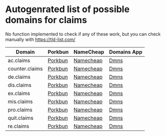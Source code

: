 # Autogenrated list of possible domains for claims

No function implemented to check if any of these work, but you can check manually with https://tld-list.com/

| Domain | Porkbun | NameCheap | Domains App |
|---|---|---|---|
| ac.claims | [Porkbun](https://porkbun.com/checkout/search?prb=e814663da1&tlds=&idnLanguage=&search=search&q=ac.claims) | [Namecheap](https://www.namecheap.com/domains/registration/results/?domain=ac.claims) | [Dmns](https://dmns.app/domains?q=ac.claims) |
| counter.claims | [Porkbun](https://porkbun.com/checkout/search?prb=e814663da1&tlds=&idnLanguage=&search=search&q=counter.claims) | [Namecheap](https://www.namecheap.com/domains/registration/results/?domain=counter.claims) | [Dmns](https://dmns.app/domains?q=counter.claims) |
| de.claims | [Porkbun](https://porkbun.com/checkout/search?prb=e814663da1&tlds=&idnLanguage=&search=search&q=de.claims) | [Namecheap](https://www.namecheap.com/domains/registration/results/?domain=de.claims) | [Dmns](https://dmns.app/domains?q=de.claims) |
| dis.claims | [Porkbun](https://porkbun.com/checkout/search?prb=e814663da1&tlds=&idnLanguage=&search=search&q=dis.claims) | [Namecheap](https://www.namecheap.com/domains/registration/results/?domain=dis.claims) | [Dmns](https://dmns.app/domains?q=dis.claims) |
| ex.claims | [Porkbun](https://porkbun.com/checkout/search?prb=e814663da1&tlds=&idnLanguage=&search=search&q=ex.claims) | [Namecheap](https://www.namecheap.com/domains/registration/results/?domain=ex.claims) | [Dmns](https://dmns.app/domains?q=ex.claims) |
| mis.claims | [Porkbun](https://porkbun.com/checkout/search?prb=e814663da1&tlds=&idnLanguage=&search=search&q=mis.claims) | [Namecheap](https://www.namecheap.com/domains/registration/results/?domain=mis.claims) | [Dmns](https://dmns.app/domains?q=mis.claims) |
| pro.claims | [Porkbun](https://porkbun.com/checkout/search?prb=e814663da1&tlds=&idnLanguage=&search=search&q=pro.claims) | [Namecheap](https://www.namecheap.com/domains/registration/results/?domain=pro.claims) | [Dmns](https://dmns.app/domains?q=pro.claims) |
| quit.claims | [Porkbun](https://porkbun.com/checkout/search?prb=e814663da1&tlds=&idnLanguage=&search=search&q=quit.claims) | [Namecheap](https://www.namecheap.com/domains/registration/results/?domain=quit.claims) | [Dmns](https://dmns.app/domains?q=quit.claims) |
| re.claims | [Porkbun](https://porkbun.com/checkout/search?prb=e814663da1&tlds=&idnLanguage=&search=search&q=re.claims) | [Namecheap](https://www.namecheap.com/domains/registration/results/?domain=re.claims) | [Dmns](https://dmns.app/domains?q=re.claims) |
